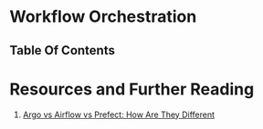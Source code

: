 # Workflow Orchestration

## Table Of Contents

# Resources and Further Reading

1. [Argo vs Airflow vs Prefect: How Are They Different](https://neptune.ai/blog/argo-vs-airflow-vs-prefect-differences?ref=dailydev)
